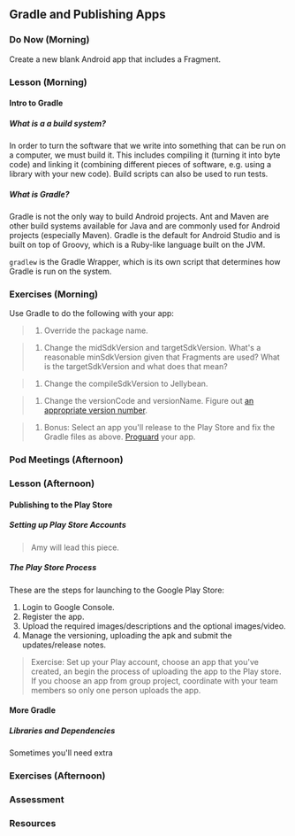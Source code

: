 ## Gradle and Publishing Apps

### Do Now (Morning)

Create a new blank Android app that includes a Fragment.

### Lesson (Morning)

#### Intro to Gradle

##### What is a a build system?

In order to turn the software that we write into something that can be run on a computer, we must build it. This includes compiling it (turning it into byte code) and linking it (combining different pieces of software, e.g. using a library with your new code). Build scripts can also be used to run tests.

##### What is Gradle?

Gradle is not the only way to build Android projects. Ant and Maven are other build systems available for Java and are commonly used for Android projects (especially Maven). Gradle is the default for Android Studio and is built on top of Groovy, which is a Ruby-like language built on the JVM.

`gradlew` is the Gradle Wrapper, which is its own script that determines how Gradle is run on the system.

### Exercises (Morning)

Use Gradle to do the following with your app:

> 1. Override the package name.

> 1. Change the midSdkVersion and targetSdkVersion. What's a reasonable minSdkVersion given that Fragments are used? What is the targetSdkVersion and what does that mean?

> 1. Change the compileSdkVersion to Jellybean.

> 1. Change the versionCode and versionName. Figure out [an appropriate version number](https://en.wikipedia.org/wiki/Point_release).

> 1. Bonus: Select an app you'll release to the Play Store and fix the Gradle files as above. [Proguard](http://developer.android.com/tools/help/proguard.html) your app.

### Pod Meetings (Afternoon)

### Lesson (Afternoon)

#### Publishing to the Play Store

##### Setting up Play Store Accounts

> Amy will lead this piece.

##### The Play Store Process

These are the steps for launching to the Google Play Store:

1. Login to Google Console.
1. Register the app.
1. Upload the required images/descriptions and the optional images/video.
1. Manage the versioning, uploading the apk and submit the updates/release notes.

> Exercise: Set up your Play account, choose an app that you've created, an begin the process of uploading the app to the Play store. If you choose an app from group project, coordinate with your team members so only one person uploads the app.

#### More Gradle

##### Libraries and Dependencies

Sometimes you'll need extra 

### Exercises (Afternoon)



### Assessment

### Resources
